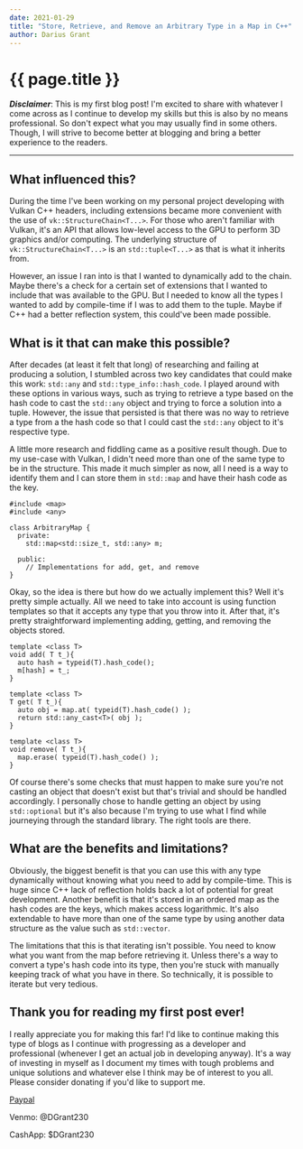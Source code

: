 ```yaml
---
date: 2021-01-29
title: "Store, Retrieve, and Remove an Arbitrary Type in a Map in C++"
author: Darius Grant
---
```

# {{ page.title }}

***Disclaimer***: This is my first blog post! I'm excited to share with whatever I come across as I continue to develop my skills but this is also by no means professional.
So don't expect what you may usually find in some others. Though, I will strive to become better at blogging and bring a better experience to the readers.

---

## What influenced this?
During the time I've been working on my personal project developing with Vulkan C++ headers, including extensions became more convenient with the use of `vk::StructureChain<T...>`. For those who aren't familiar with Vulkan, it's an API that allows low-level access to the GPU to perform 3D graphics and/or computing. The underlying structure of `vk::StructureChain<T...>` is an `std::tuple<T...>` as that is what it inherits from.

However, an issue I ran into is that I wanted to dynamically add to the chain. Maybe there's a check for a certain set of extensions that I wanted to include that was available to the GPU. But I needed to know all the types I wanted to add by compile-time if I was to add them to the tuple. Maybe if C++ had a better reflection system, this could've been made possible.

## What is it that can make this possible?
After decades (at least it felt that long) of researching and failing at producing a solution, I stumbled across two key candidates that could make this work: `std::any` and `std::type_info::hash_code`. I played around with these options in various ways, such as trying to retrieve a type based on the hash code to cast the `std::any` object and trying to force a solution into a tuple. However, the issue that persisted is that there was no way to retrieve a type from a the hash code so that I could cast the `std::any` object to it's respective type.

A little more research and fiddling came as a positive result though. Due to my use-case with Vulkan, I didn't need more than one of the same type to be in the structure. This made it much simpler as now, all I need is a way to identify them and I can store them in `std::map` and have their hash code as the key.

```
#include <map>
#include <any>

class ArbitraryMap {
  private:
    std::map<std::size_t, std::any> m;
    
  public:
    // Implementations for add, get, and remove
}
```

Okay, so the idea is there but how do we actually implement this? Well it's pretty simple actually. All we need to take into account is using function templates so that it accepts any type that you throw into it. After that, it's pretty straightforward implementing adding, getting, and removing the objects stored.

```
template <class T>
void add( T t_){
  auto hash = typeid(T).hash_code();
  m[hash] = t_;
}

template <class T>
T get( T t_){
  auto obj = map.at( typeid(T).hash_code() );
  return std::any_cast<T>( obj );
}

template <class T>
void remove( T t_){
  map.erase( typeid(T).hash_code() );
}
```

Of course there's some checks that must happen to make sure you're not casting an object that doesn't exist but that's trivial and should be handled accordingly. I personally chose to handle getting an object by using `std::optional` but it's also because I'm trying to use what I find while journeying through the standard library. The right tools are there.

## What are the benefits and limitations?
Obviously, the biggest benefit is that you can use this with any type dynamically without knowing what you need to add by compile-time. This is huge since C++ lack of reflection holds back a lot of potential for great development. Another benefit is that it's stored in an ordered map as the hash codes are the keys, which makes access logarithmic. It's also extendable to have more than one of the same type by using another data structure as the value such as `std::vector`. 

The limitations that this is that iterating isn't possible. You need to know what you want from the map before retrieving it. Unless there's a way to convert a type's hash code into its type, then you're stuck with manually keeping track of what you have in there. So technically, it is possible to iterate but very tedious.

## Thank you for reading my first post ever!
I really appreciate you for making this far! I'd like to continue making this type of blogs as I continue with progressing as a developer and professional (whenever I get an actual job in developing anyway). It's a way of investing in myself as I document my times with tough problems and unique solutions and whatever else I think may be of interest to you all. Please consider donating if you'd like to support me. 

[Paypal](https://www.paypal.com/paypalme/DGrant230)

Venmo: @DGrant230

CashApp: $DGrant230
